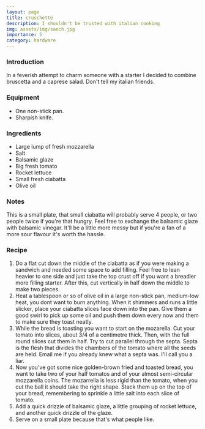 ```yaml
---
layout: page
title: cruschette
description: I shouldn't be trusted with italian cooking
img: assets/img/sanch.jpg
importance: 5
category: hardware
---
```


### Introduction
In a feverish attempt to charm someone with a starter I decided to combine bruscetta and a caprese salad. Don't tell my italian friends.

### Equipment
* One non-stick pan.
* Sharpish knife.

### Ingredients
* Large lump of fresh mozzarella
* Salt
* Balsamic glaze
* Big fresh tomato
* Rocket lettuce
* Small fresh ciabatta
* Olive oil


### Notes
This is a small plate, that small ciabatta will probably serve 4 people, or two people twice if you're that hungry. Feel free to exchange the balsamic glaze with balsamic vinegar. It'll be a little more messy but if you're a fan of a more sour flavour it's worth the hassle.

### Recipe
1. Do a flat cut down the middle of the ciabatta as if you were making a sandwich and needed some space to add filling. Feel free to lean heavier to one side and just take the top crust off if you want a breadier more filling starter. After this, cut vertically in half down the middle to make two pieces.
2. Heat a tablespoon or so of olive oil in a large non-stick pan, medium-low heat, you dont want to burn anything. When it shimmers and runs a little slicker, place your ciabatta slices face down into the pan. Give them a good swirl to pick up some oil and push them down every now and them to make sure they toast neatly.
3. While the bread is toasting you want to start on the mozarella. Cut your tomato into slices, about 3/4 of a centimetre thick. Then, with the full round slices cut them in half. Try to cut parallel through the septa. Septa is the flesh that divides the chambers of the tomato where all the seeds are held. Email me if you already knew what a septa was. I'll call you a liar.
4. Now you've got some nice golden-brown fried and toasted bread, you want to take two of your half tomatos and of your almost semi-circular mozzarella coins. The mozarrella is less rigid than the tomato, when you cut the ball it should take the right shape. Stack them up on the top of your bread, remembering to sprinkle a little salt into each slice of tomato.
5. Add a quick drizzle of balsamic glaze, a little grouping of rocket lettuce, and another quick drizzle of the glaze.
6. Serve on a small plate because that's what people like.
